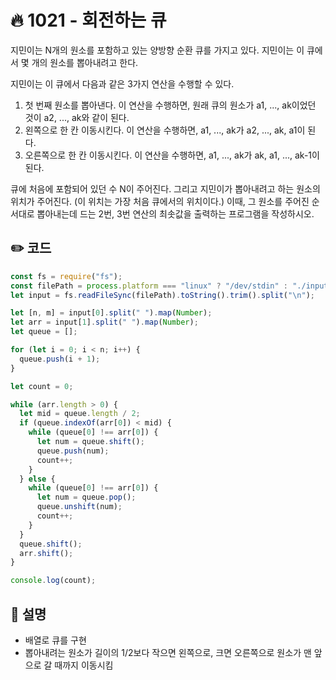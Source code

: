 # 🔥 1021 - 회전하는 큐
지민이는 N개의 원소를 포함하고 있는 양방향 순환 큐를 가지고 있다. 지민이는 이 큐에서 몇 개의 원소를 뽑아내려고 한다.

지민이는 이 큐에서 다음과 같은 3가지 연산을 수행할 수 있다.

1. 첫 번째 원소를 뽑아낸다. 이 연산을 수행하면, 원래 큐의 원소가 a1, ..., ak이었던 것이 a2, ..., ak와 같이 된다.
2. 왼쪽으로 한 칸 이동시킨다. 이 연산을 수행하면, a1, ..., ak가 a2, ..., ak, a1이 된다.
3. 오른쪽으로 한 칸 이동시킨다. 이 연산을 수행하면, a1, ..., ak가 ak, a1, ..., ak-1이 된다.

큐에 처음에 포함되어 있던 수 N이 주어진다. 그리고 지민이가 뽑아내려고 하는 원소의 위치가 주어진다. (이 위치는 가장 처음 큐에서의 위치이다.) 이때, 그 원소를 주어진 순서대로 뽑아내는데 드는 2번, 3번 연산의 최솟값을 출력하는 프로그램을 작성하시오.

## ✏️ 코드
```js
const fs = require("fs");
const filePath = process.platform === "linux" ? "/dev/stdin" : "./input.txt";
let input = fs.readFileSync(filePath).toString().trim().split("\n");

let [n, m] = input[0].split(" ").map(Number);
let arr = input[1].split(" ").map(Number);
let queue = [];

for (let i = 0; i < n; i++) {
  queue.push(i + 1);
}

let count = 0;

while (arr.length > 0) {
  let mid = queue.length / 2;
  if (queue.indexOf(arr[0]) < mid) {
    while (queue[0] !== arr[0]) {
      let num = queue.shift();
      queue.push(num);
      count++;
    }
  } else {
    while (queue[0] !== arr[0]) {
      let num = queue.pop();
      queue.unshift(num);
      count++;
    }
  }
  queue.shift();
  arr.shift();
}

console.log(count);

```

## 🌱 설명
- 배열로 큐를 구현
- 뽑아내려는 원소가 길이의 1/2보다 작으면 왼쪽으로, 크면 오른쪽으로 원소가 맨 앞으로 갈 때까지 이동시킴